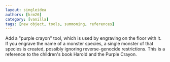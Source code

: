 ```yaml
---
layout: singleidea
authors: [krm26]
category: [vanilla]
tags: [new object, tools, summoning, references]
---
```

Add a "purple crayon" tool, which is used by engraving on the floor with it. If
you engrave the name of a monster species, a single monster of that species is
created, possibly ignoring reverse-genocide restrictions. This is a reference to
the children's book Harold and the Purple Crayon.
